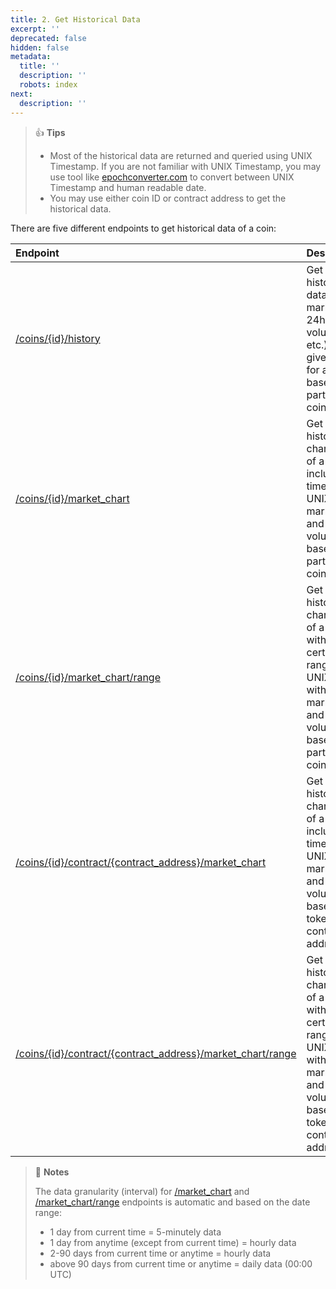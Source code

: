 ```yaml
---
title: 2. Get Historical Data
excerpt: ''
deprecated: false
hidden: false
metadata:
  title: ''
  description: ''
  robots: index
next:
  description: ''
---
```

> 👍 **Tips**
>
> * Most of the historical data are returned and queried using UNIX Timestamp. If you are not familiar with UNIX Timestamp, you may use tool like [epochconverter.com](https://www.epochconverter.com/) to convert between UNIX Timestamp and human readable date.
> * You may use either coin ID or contract address to get the historical data.

There are five different endpoints to get historical data of a coin:

| Endpoint                                                                                                         | Description                                                                                                                                              |
| :--------------------------------------------------------------------------------------------------------------- | :------------------------------------------------------------------------------------------------------------------------------------------------------- |
| [/coins/\{id}/history](/reference/coins-id-history)                                                              | Get the historical data (price, market cap, 24hrs volume, etc.) at a given date for a coin based on a particular coin ID.                                |
| [/coins/\{id}/market\_chart](/reference/coins-id-market-chart)                                                   | Get the historical chart data of a coin including time in UNIX, price, market cap and 24hrs volume based on particular coin ID.                          |
| [/coins/\{id}/market\_chart/range](/reference/coins-id-market-chart-range)                                       | Get the historical chart data of a coin within certain time range in UNIX along with price, market cap and 24hrs volume based on particular coin ID.     |
| [/coins/\{id}/contract/\{contract\_address}/market\_chart](/reference/contract-address-market-chart)             | Get the historical chart data of a coin including time in UNIX, price, market cap and 24hrs volume based on token contract address.                      |
| [/coins/\{id}/contract/\{contract\_address}/market\_chart/range](/reference/contract-address-market-chart-range) | Get the historical chart data of a coin within certain time range in UNIX along with price, market cap and 24hrs volume based on token contract address. |

> 📘 **Notes**
>
> The data granularity (interval) for [/market\_chart](/reference/coins-id-market-chart) and [/market\_chart/range](/reference/coins-id-market-chart-range) endpoints is automatic and based on the date range:
>
> * 1 day from current time = 5-minutely data
> * 1 day from anytime (except from current time) = hourly data
> * 2-90 days from current time or anytime = hourly data
> * above 90 days from current time or anytime = daily data (00:00 UTC)
